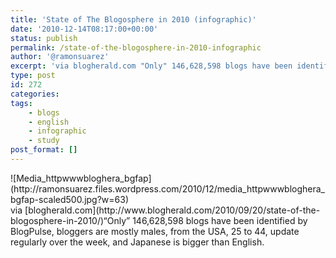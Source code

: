 ```yaml
---
title: 'State of The Blogosphere in 2010 (infographic)'
date: '2010-12-14T08:17:00+00:00'
status: publish
permalink: /state-of-the-blogosphere-in-2010-infographic
author: '@ramonsuarez'
excerpt: 'via blogherald.com "Only" 146,628,598 blogs have been identified by BlogPulse, bloggers are mostly males, from the USA, 25 to 44, update regularly over the week, and Japanese is bigger than English.'
type: post
id: 272
categories:
tags:
    - blogs
    - english
    - infographic
    - study
post_format: []
---
```

<div class="p_embed p_image_embed">![Media_httpwwwbloghera_bgfap](http://ramonsuarez.files.wordpress.com/2010/12/media_httpwwwbloghera_bgfap-scaled500.jpg?w=63)</div>via [blogherald.com](http://www.blogherald.com/2010/09/20/state-of-the-blogosphere-in-2010/)</div>“Only” 146,628,598 blogs have been identified by BlogPulse, bloggers are mostly males, from the USA, 25 to 44, update regularly over the week, and Japanese is bigger than English.

</div>